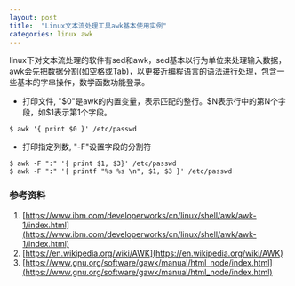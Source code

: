 ```yaml
---
layout: post
title:  "Linux文本流处理工具awk基本使用实例"
categories: linux awk
---
```


linux下对文本流处理的软件有sed和awk，sed基本以行为单位来处理输入数据，awk会先把数据分割(如空格或Tab)，以更接近编程语言的语法进行处理，包含一些基本的字串操作，数学函数功能登录。


- 打印文件, "$0"是awk的内置变量，表示匹配的整行。$N表示行中的第N个字段，如$1表示第1个字段。
```
$ awk '{ print $0 }' /etc/passwd
```

- 打印指定列数, "-F"设置字段的分割符
```
$ awk -F ":" '{ print $1, $3}' /etc/passwd
$ awk -F ":" '{ printf "%s %s \n", $1, $3 }' /etc/passwd
```


### 参考资料
1. [https://www.ibm.com/developerworks/cn/linux/shell/awk/awk-1/index.html](https://www.ibm.com/developerworks/cn/linux/shell/awk/awk-1/index.html)
2. [https://en.wikipedia.org/wiki/AWK](https://en.wikipedia.org/wiki/AWK)
3. [https://www.gnu.org/software/gawk/manual/html_node/index.html](https://www.gnu.org/software/gawk/manual/html_node/index.html)
